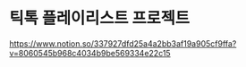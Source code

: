 # 틱톡 플레이리스트 프로젝트
https://www.notion.so/337927dfd25a4a2bb3af19a905cf9ffa?v=8060545b968c4034b9be569334e22c15
